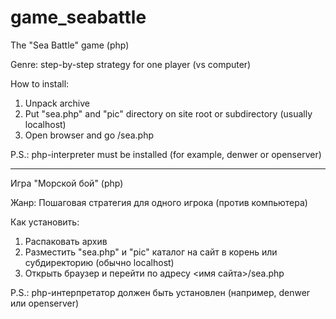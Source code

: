 # game_seabattle
The "Sea Battle" game (php)

Genre: step-by-step strategy for one player (vs computer)

How to install:
1. Unpack archive
2. Put "sea.php" and "pic" directory on site root or subdirectory (usually localhost)
3. Open browser and go <site name>/sea.php

P.S.: php-interpreter must be installed (for example, denwer or openserver)

------------------------------------------------------------------------------

Игра "Морской бой" (php)

Жанр: Пошаговая стратегия для одного игрока (против компьютера)

Как установить:
1. Распаковать архив
2. Разместить "sea.php" и "pic" каталог на сайт в корень или субдиректорию (обычно localhost)
3. Открыть браузер и перейти по адресу <имя сайта>/sea.php

P.S.: php-интерпретатор должен быть установлен (например, denwer или openserver)

